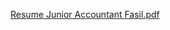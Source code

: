 [Resume Junior Accountant Fasil.pdf](https://github.com/user-attachments/files/20505668/Resume.Junior.Accountant.Fasil.pdf)
